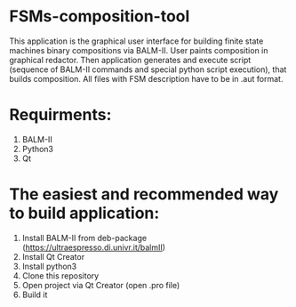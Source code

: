 # FSMs-composition-tool
This application is the graphical user interface for building finite state machines binary compositions via BALM-II.
User paints composition in graphical redactor. Then application generates and execute script (sequence of BALM-II commands and special python script execution), that builds composition.
All files with FSM description have to be in .aut format.

# Requirments:
1. BALM-II
2. Python3
2. Qt

# The easiest and recommended way to build application:
1. Install BALM-II from deb-package (https://ultraespresso.di.univr.it/balmII)
2. Install Qt Creator
3. Install python3
4. Clone this repository
5. Open project via Qt Creator (open .pro file)
6. Build it
